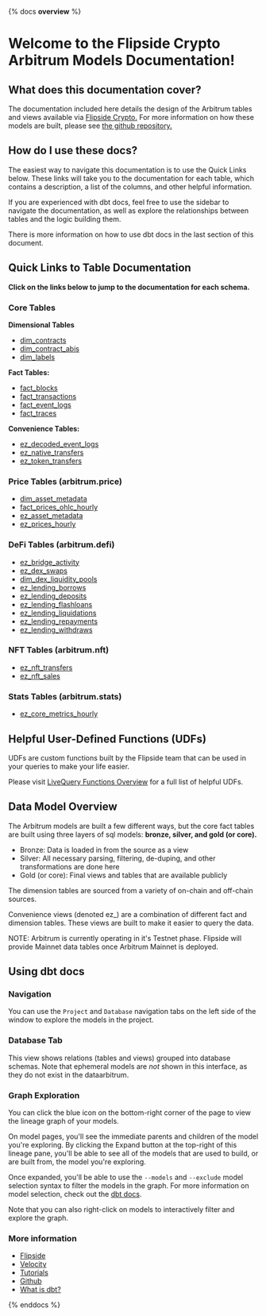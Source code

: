 {% docs __overview__ %}

# Welcome to the Flipside Crypto Arbitrum Models Documentation!

## **What does this documentation cover?**
The documentation included here details the design of the Arbitrum tables and views available via [Flipside Crypto.](https://flipsidecrypto.xyz/) For more information on how these models are built, please see [the github repository.](https://github.com/FlipsideCrypto/arbitrum-models)

## **How do I use these docs?**
The easiest way to navigate this documentation is to use the Quick Links below. These links will take you to the documentation for each table, which contains a description, a list of the columns, and other helpful information.

If you are experienced with dbt docs, feel free to use the sidebar to navigate the documentation, as well as explore the relationships between tables and the logic building them.

There is more information on how to use dbt docs in the last section of this document.

## **Quick Links to Table Documentation**

**Click on the links below to jump to the documentation for each schema.**

### Core Tables

**Dimensional Tables**
- [dim_contracts](https://flipsidecrypto.github.io/arbitrum-models/#!/model/model.fsc_evm.core__dim_contracts)
- [dim_contract_abis](https://flipsidecrypto.github.io/arbitrum-models/#!/model/model.fsc_evm.core__dim_contract_abis)
- [dim_labels](https://flipsidecrypto.github.io/arbitrum-models/#!/model/model.fsc_evm.core__dim_labels)

**Fact Tables:**
- [fact_blocks](https://flipsidecrypto.github.io/arbitrum-models/#!/model/model.fsc_evm.core__fact_blocks)
- [fact_transactions](https://flipsidecrypto.github.io/arbitrum-models/#!/model/model.fsc_evm.core__fact_transactions)
- [fact_event_logs](https://flipsidecrypto.github.io/arbitrum-models/#!/model/model.fsc_evm.core__fact_event_logs)
- [fact_traces](https://flipsidecrypto.github.io/arbitrum-models/#!/model/model.fsc_evm.core__fact_traces)

**Convenience Tables:**
- [ez_decoded_event_logs](https://flipsidecrypto.github.io/arbitrum-models/#!/model/model.fsc_evm.core__ez_decoded_event_logs)
- [ez_native_transfers](https://flipsidecrypto.github.io/arbitrum-models/#!/model/model.fsc_evm.core__ez_native_transfers)
- [ez_token_transfers](https://flipsidecrypto.github.io/arbitrum-models/#!/model/model.fsc_evm.core__ez_token_transfers)

### Price Tables (arbitrum.price)
- [dim_asset_metadata](https://flipsidecrypto.github.io/arbitrum-models/#!/model/model.fsc_evm.price__dim_asset_metadata)
- [fact_prices_ohlc_hourly](https://flipsidecrypto.github.io/arbitrum-models/#!/model/model.fsc_evm.price__fact_prices_ohlc_hourly)
- [ez_asset_metadata](https://flipsidecrypto.github.io/arbitrum-models/#!/model/model.fsc_evm.price__ez_asset_metadata)
- [ez_prices_hourly](https://flipsidecrypto.github.io/arbitrum-models/#!/model/model.fsc_evm.price__ez_prices_hourly)

### DeFi Tables (arbitrum.defi)
- [ez_bridge_activity](https://flipsidecrypto.github.io/arbitrum-models/#!/model/model.fsc_evm.defi__ez_bridge_activity)
- [ez_dex_swaps](https://flipsidecrypto.github.io/arbitrum-models/#!/model/model.fsc_evm.defi__ez_dex_swaps)
- [dim_dex_liquidity_pools](https://flipsidecrypto.github.io/arbitrum-models/#!/model/model.fsc_evm.defi__dim_dex_liquidity_pools)
- [ez_lending_borrows](https://flipsidecrypto.github.io/arbitrum-models/#!/model/model.arbitrum_models.defi__ez_lending_borrows) 
- [ez_lending_deposits](https://flipsidecrypto.github.io/arbitrum-models/#!/model/model.arbitrum_models.defi__ez_lending_deposits)
- [ez_lending_flashloans](https://flipsidecrypto.github.io/arbitrum-models/#!/model/model.arbitrum_models.defi__ez_lending_flashloans)
- [ez_lending_liquidations](https://flipsidecrypto.github.io/arbitrum-models/#!/model/model.arbitrum_models.defi__ez_lending_liquidations)
- [ez_lending_repayments](https://flipsidecrypto.github.io/arbitrum-models/#!/model/model.arbitrum_models.defi__ez_lending_repayments)
- [ez_lending_withdraws](https://flipsidecrypto.github.io/arbitrum-models/#!/model/model.arbitrum_models.defi__ez_lending_withdraws)

### NFT Tables (arbitrum.nft)
- [ez_nft_transfers](https://flipsidecrypto.github.io/arbitrum-models/#!/model/model.fsc_evm.nft__ez_nft_transfers)
- [ez_nft_sales](https://flipsidecrypto.github.io/arbitrum-models/#!/model/model.arbitrum_models.nft__ez_nft_sales)

### Stats Tables (arbitrum.stats)
- [ez_core_metrics_hourly](https://flipsidecrypto.github.io/arbitrum-models/#!/model/model.fsc_evm.stats__ez_core_metrics_hourly)

## **Helpful User-Defined Functions (UDFs)**

UDFs are custom functions built by the Flipside team that can be used in your queries to make your life easier. 

Please visit [LiveQuery Functions Overview](https://flipsidecrypto.github.io/livequery-models/#!/overview) for a full list of helpful UDFs.

## **Data Model Overview**

The Arbitrum models are built a few different ways, but the core fact tables are built using three layers of sql models: **bronze, silver, and gold (or core).**

- Bronze: Data is loaded in from the source as a view
- Silver: All necessary parsing, filtering, de-duping, and other transformations are done here
- Gold (or core): Final views and tables that are available publicly

The dimension tables are sourced from a variety of on-chain and off-chain sources.

Convenience views (denoted ez_) are a combination of different fact and dimension tables. These views are built to make it easier to query the data.

NOTE: Arbitrum is currently operating in it's Testnet phase. Flipside will provide Mainnet data tables once Arbitrum Mainnet is deployed. 

## **Using dbt docs**
### Navigation

You can use the ```Project``` and ```Database``` navigation tabs on the left side of the window to explore the models in the project.

### Database Tab

This view shows relations (tables and views) grouped into database schemas. Note that ephemeral models are *not* shown in this interface, as they do not exist in the dataarbitrum.

### Graph Exploration

You can click the blue icon on the bottom-right corner of the page to view the lineage graph of your models.

On model pages, you'll see the immediate parents and children of the model you're exploring. By clicking the Expand button at the top-right of this lineage pane, you'll be able to see all of the models that are used to build, or are built from, the model you're exploring.

Once expanded, you'll be able to use the ```--models``` and ```--exclude``` model selection syntax to filter the models in the graph. For more information on model selection, check out the [dbt docs](https://docs.getdbt.com/docs/model-selection-syntax).

Note that you can also right-click on models to interactively filter and explore the graph.


### **More information**
- [Flipside](https://flipsidecrypto.xyz/)
- [Velocity](https://app.flipsidecrypto.com/velocity?nav=Discover)
- [Tutorials](https://docs.flipsidecrypto.com/our-data/tutorials)
- [Github](https://github.com/FlipsideCrypto/arbitrum-models)
- [What is dbt?](https://docs.getdbt.com/docs/introduction)


{% enddocs %}